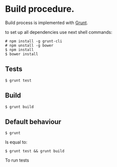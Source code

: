 # Build procedure.

Build process is implemented with [Grunt](http://gruntjs.com/).

to set up all dependencies use next shell commands:

```
# npm install -g grunt-cli
# npm unstall -g bower
$ npm install
$ bower install
```

## Tests

```
$ grunt test
```

## Build

```
$ grunt build
```

## Default behaviour

```
$ grunt
```

Is equal to:
```
$ grunt test && grunt build
```

To run tests